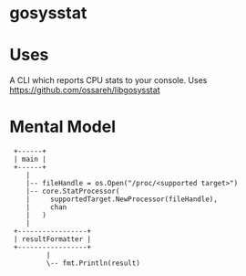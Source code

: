 gosysstat
=========

Uses
====

A CLI which reports CPU stats to your console. Uses https://github.com/ossareh/libgosysstat

Mental Model
============

     +------+
     | main |
     +------+
        |
        |-- fileHandle = os.Open("/proc/<supported target>")
        |-- core.StatProcessor(
        |     supportedTarget.NewProcessor(fileHandle),
        |     chan
        |   )
        |
     +-----------------+
     | resultFormatter |
     +-----------------+
             |
             \-- fmt.Println(result)

